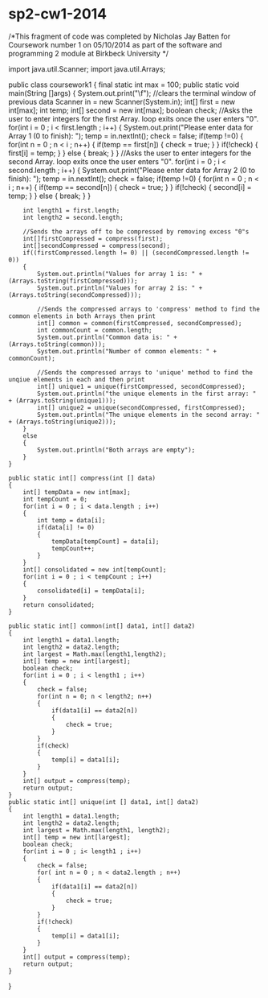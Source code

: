 sp2-cw1-2014
============

/*This fragment of code was completed by Nicholas Jay Batten for Coursework number 1 on 05/10/2014 as part of the software and programming 2 module at Birkbeck University
 */

import java.util.Scanner;
import java.util.Arrays;

public class coursework1
{
    final static int max = 100;
    public static void main(String []args)
    {
        System.out.print("\f"); //clears the terminal window of previous data
        Scanner in = new Scanner(System.in);
        int[] first = new int[max];
        int temp;
        int[] second = new int[max];
        boolean check;
        //Asks the user to enter integers for the first Array. loop exits once the user enters "0".
        for(int i = 0 ; i < first.length ; i++)
        {
            System.out.print("Please enter data for Array 1 (0 to finish): ");
            temp = in.nextInt();
            check = false;
            if(temp !=0)
            {
                 for(int n = 0 ; n < i ; n++)
                 {
                     if(temp == first[n])
                     {
                         check = true;
                     }
                 }
                 if(!check)
                 {
                     first[i] = temp;
                 }
            }
            else
            {
                break;
            }
        }
        //Asks the user to enter integers for the second Array. loop exits once the user enters "0".
        for(int i = 0 ; i < second.length ; i++)
        {
            System.out.print("Please enter data for Array 2 (0 to finish): ");
            temp = in.nextInt();
            check = false;
            if(temp !=0)
            {
                 for(int n = 0 ; n < i ; n++)
                 {
                     if(temp == second[n])
                     {
                         check = true;
                     }
                 }
                 if(!check)
                 {
                     second[i] = temp;
                 }
            }
            else
            {
                break;
            }
        }
        
        int length1 = first.length;
        int length2 = second.length;
        
        //Sends the arrays off to be compressed by removing excess "0"s
        int[]firstCompressed = compress(first);
        int[]secondCompressed = compress(second);
        if((firstCompressed.length != 0) || (secondCompressed.length != 0))
        {
            System.out.println("Values for array 1 is: " + (Arrays.toString(firstCompressed)));
            System.out.println("Values for array 2 is: " + (Arrays.toString(secondCompressed)));
            
            //Sends the compressed arrays to 'compress' method to find the common elements in both Arrays then print
            int[] common = common(firstCompressed, secondCompressed);
            int commonCount = common.length;
            System.out.println("Common data is: " + (Arrays.toString(common)));
            System.out.println("Number of common elements: " + commonCount);
            
            //Sends the compressed arrays to 'unique' method to find the unqiue elements in each and then print 
            int[] unique1 = unique(firstCompressed, secondCompressed);
            System.out.println("the unique elements in the first array: " + (Arrays.toString(unique1)));
            int[] unique2 = unique(secondCompressed, firstCompressed);
            System.out.println("The unique elements in the second array: " + (Arrays.toString(unique2)));
        }
        else
        {
            System.out.println("Both arrays are empty");
        }
    }
    
    public static int[] compress(int [] data)
    {
        int[] tempData = new int[max];
        int tempCount = 0;
        for(int i = 0 ; i < data.length ; i++)
        {
            int temp = data[i];
            if(data[i] != 0)
            {
                tempData[tempCount] = data[i];
                tempCount++;
            }
        }
        int[] consolidated = new int[tempCount];
        for(int i = 0 ; i < tempCount ; i++)
        {
            consolidated[i] = tempData[i];
        }
        return consolidated;
    }
    
    public static int[] common(int[] data1, int[] data2)
    {
        int length1 = data1.length;
        int length2 = data2.length;
        int largest = Math.max(length1,length2);
        int[] temp = new int[largest];
        boolean check;
        for(int i = 0 ; i < length1 ; i++)
        {
            check = false;
            for(int n = 0; n < length2; n++)
            {
                if(data1[i] == data2[n])
                {
                    check = true;
                }
            }
            if(check)
            {
                temp[i] = data1[i];
            }
        }
        int[] output = compress(temp);
        return output;
    }
    public static int[] unique(int [] data1, int[] data2)
    {
        int length1 = data1.length;
        int length2 = data2.length;
        int largest = Math.max(length1, length2);
        int[] temp = new int[largest];
        boolean check;
        for(int i = 0 ; i< length1 ; i++)
        {
            check = false;
            for( int n = 0 ; n < data2.length ; n++)
            {
                if(data1[i] == data2[n])
                {
                    check = true;
                }
            }
            if(!check)
            {
                temp[i] = data1[i];
            }
        }
        int[] output = compress(temp);
        return output;        
    }
}
